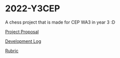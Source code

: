 # 2022-Y3CEP

A chess project that is made for CEP WA3 in year 3 :D

[Project Proposal](proposal.md)

[Development Log](devlog.md)

[Rubric](rubric.md)
